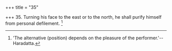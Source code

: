 +++
title = "35"

+++
35. Turning his face to the east or to the north, he shall purify himself from personal defilement. [^27] 


[^27]:  'The alternative (position) depends on the pleasure of the performer.'--Haradatta.
